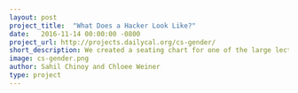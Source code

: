 ```yaml
---
layout: post
project_title:  "What Does a Hacker Look Like?"
date:   2016-11-14 00:00:00 -0800
project_url: http://projects.dailycal.org/cs-gender/
short_description: We created a seating chart for one of the large lecture halls on campus, Wheeler Auditorium, and imagined what it might look like if everyone sitting down were, say, an Electrical Engineering and Computer Science graduate or an English graduate..
image: cs-gender.png
author: Sahil Chinoy and Chloee Weiner
type: project
---
```

